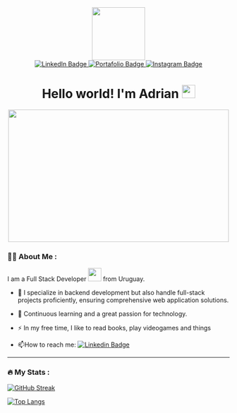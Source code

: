 <div id="header" align="center">
  <img src="https://media.giphy.com/media/v1.Y2lkPTc5MGI3NjExamF2MmN2YXcyZHowNGtxdmR5d2JxbTk3emE5b29saWM3NHp3ZTV3NyZlcD12MV9pbnRlcm5hbF9naWZfYnlfaWQmY3Q9cw/jdPMeyv9rn0hZHh8n9/giphy.gif" width="120"/>
  <div id="badges">
    <a href="https://www.linkedin.com/in/adriandelosreyess" target="_blank">
      <img src="https://img.shields.io/badge/LinkedIn-blue?style=for-the-badge&logo=linkedin&logoColor=white" alt="LinkedIn Badge"/>
    </a>
    <a href="https://adriandelosreyes.vercel.app" target="_blank">
      <img src="https://img.shields.io/badge/Portafolio-gray?style=for-the-badge&logo=aboutdotme&logoColor=white" alt="Portafolio Badge"/>
    </a>
    <a href="https://www.instagram.com/adriandelosreyess" target="_blank">
      <img src="https://img.shields.io/badge/Instragram-E4405F?style=for-the-badge&logo=instagram&logoColor=white" alt="Instagram Badge"/>
    </a>
</div>
<img src="https://komarev.com/ghpvc/?username=adrian120401&style=flat-square&color=blue" alt=""/>
<h1>
  Hello world! I'm Adrian
  <img src="https://media.giphy.com/media/hvRJCLFzcasrR4ia7z/giphy.gif" width="30px"/>
</h1>
<div align="center">
  <img src="https://media.giphy.com/media/v1.Y2lkPTc5MGI3NjExbGU3emRmejRpa3RvdHZ5NHg4b3NmazhyYnJzbXdnYmlmN2F0Zjl4ayZlcD12MV9pbnRlcm5hbF9naWZfYnlfaWQmY3Q9Zw/MuFzU6utmzU8o0pfo1/giphy-downsized-large.gif" width="500" height="300"/>
</div>
</div>

### :woman_technologist: About Me :

I am a Full Stack Developer <img src="https://media.giphy.com/media/WUlplcMpOCEmTGBtBW/giphy.gif" width="30"> from Uruguay.

- :telescope: I specialize in backend development but also handle full-stack projects proficiently, ensuring comprehensive web application solutions.

- :seedling: Continuous learning and a great passion for technology.

- :zap: In my free time, I like to read books, play videogames and things

- :mailbox:How to reach me: [![Linkedin Badge](https://img.shields.io/badge/-adriandelosreyess-blue?style=flat&logo=Linkedin&logoColor=white)](https://www.linkedin.com/in/adriandelosreyess/)

--- 

### :fire: My Stats : 
[![GitHub Streak](http://github-readme-streak-stats.herokuapp.com?user=adrian120401&theme=react&hide_border=true)](https://git.io/streak-stats)

[![Top Langs](https://github-readme-stats.vercel.app/api/top-langs/?username=adrian120401&layout=compact&theme=react)](https://github.com/anuraghazra/github-readme-stats)

